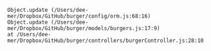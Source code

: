 	Object.update (/Users/dee-mer/Dropbox/GitHub/burger/config/orm.js:68:16)
	Object.update (/Users/dee-mer/Dropbox/GitHub/burger/models/burgers.js:17:9)
    at /Users/dee-mer/Dropbox/GitHub/burger/controllers/burgerController.js:28:10